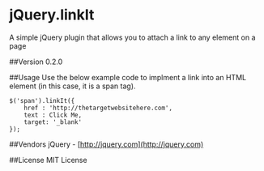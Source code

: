 # jQuery.linkIt
A simple jQuery plugin that allows you to attach a link to any element on a page

##Version
0.2.0

##Usage
Use the below example code to implment a link into an HTML element (in this case, it is a span tag).

    $('span').linkIt({
    	href : 'http://thetargetwebsitehere.com',
    	text : Click Me,
    	target: '_blank'
    });

##Vendors
jQuery - [http://jquery.com](http://jquery.com)

##License
MIT License

